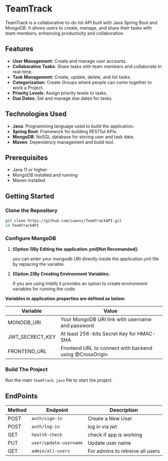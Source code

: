 # TeamTrack

TeamTrack is a collaborative to-do list API built with Java Spring Boot and MongoDB. It allows users to create, manage, and share their tasks with team members, enhancing productivity and collaboration.

## Features

- **User Management**: Create and manage user accounts.
- **Collaborative Tasks**: Share tasks with team members and collaborate in real-time.
- **Task Management**: Create, update, delete, and list tasks.
- **Categorization**: Create Groups where people can come together to work a Project.
- **Priority Levels**: Assign priority levels to tasks.
- **Due Dates**: Set and manage due dates for tasks.

## Technologies Used

- **Java**: Programming language used to build the application.
- **Spring Boot**: Framework for building RESTful APIs.
- **MongoDB**: NoSQL database for storing user and task data.
- **Maven**: Dependency management and build tool.

## Prerequisites

- Java 11 or higher
- MongoDB installed and running
- Maven installed

## Getting Started

### Clone the Repository

```bash
git clone https://github.com/iaanuj/TeamTrackAPI.git
cd TeamTrackAPI
```

### Configure MongoDB

1. **(Option 1)By Editing the application.yml[Not Recomanded]:**

    you can enter your mongodb URI directly inside the application.yml file
    by replacing the variable.

2. **(Option 2)By Creating Environment Variables:**
    
    if you are using Intellij it provides an option to create environment variables for running the code.

**Variables in application.properties are defined as below:**

| Variable        | Value                                                    |
|-----------------|----------------------------------------------------------|
| MONODB_URI      | Your MongoDB URI link with username and password         |
| JWT_SECRECT_KEY | At least 256-bits Secret Key for HMAC-SHA                |
| FRONTEND_URL    | Frontend URL to connect with backend using @CrossOrigin |

### Build The Project

Run the main `TeamTrack.java` file to start the project.


## EndPoints
|Method| Endpoint               | Description                      |
|-|------------------------|----------------------------------|
|POST| `auth/sign-in`         | Create a New User                |
|POST| `auth/log-in`          | log in via jwt                   |
|GET| `health-check`         | check if app is working          |
|PUT| `user/update-username` | Update user name                 |
|GET| `admin/all-users`      | For admins to retreive all users |